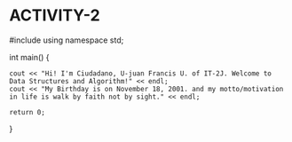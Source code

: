 # ACTIVITY-2

#include <iostream>
using namespace std;

int main() {
    
    cout << "Hi! I'm Ciudadano, U-juan Francis U. of IT-2J. Welcome to Data Structures and Algorithm!" << endl;
    cout << "My Birthday is on November 18, 2001. and my motto/motivation in life is walk by faith not by sight." << endl;

    return 0;
}

